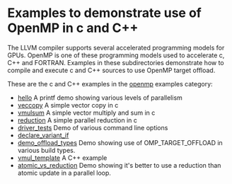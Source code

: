 Examples to demonstrate use of OpenMP in c and C++
==================================================

The LLVM compiler supports several accelerated programming models for GPUs.
OpenMP is one of these programming models used to accelerate c, C++ and FORTRAN.
Examples in these subdirectories demonstrate how to compile and execute c and C++ 
sources to use OpenMP target offload.

These are the c and C++ examples in the [openmp](.) examples category:
- [hello](hello/README.md) A printf demo showing various levels of parallelism
- [veccopy](veccopy) A simple vector copy in c
- [vmulsum](vmulsum/README) A simple vector multiply and sum in c
- [reduction](reduction/README) A simple parallel reduction in c
- [driver_tests](driver_tests) Demo of various command line options
- [declare_variant_if](declare_variant_if)
- [demo_offload_types](demo_offload_types) Demo showing use of OMP_TARGET_OFFLOAD in various build types. 
- [vmul_template](vmul_template/README) A C++ example
- [atomic_vs_reduction](atomic_vs_reduction/README.md) Demo showing it's better to use a reduction than atomic update in a parallel loop. 
